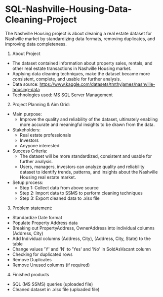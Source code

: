 # SQL-Nashville-Housing-Data-Cleaning-Project
The Nashville Housing project is about cleaning a real estate dataset for Nashville market by standardizing data formats, removing duplicates, and improving data completeness.
1. About Project
- The dataset contained information about property sales, rentals, and other real estate transactions in Nashville Housing market.
- Applying data cleaning techniques, make the dataset became more consistent, complete, and usable for further analysis.
- Data source: https://www.kaggle.com/datasets/tmthyjames/nashville-housing-data
- Technologies used: MS SQL Server Management

2. Project Planning & Aim Grid:
- Main purpose: 
  - Improve the quality and reliability of the dataset, ultimately enabling more accurate and meaningful insights to be drawn from the data.
- Stakeholders:
  - Real estate professionals
  - Investors
  - Anyyone interested
- Success Criteria:
  - The dataset will be more standardized, consistent and usable for further analysis.
  - Users, managers, investors can analyze quality and reliability dataset to identify trends, patterns, and insights about the Nashville Housing real estate market.
- Setup process:
  - Step 1: Collect data from above source
  - Step 2: Import data to SSMS to perform cleaning techniques
  - Step 3: Export cleaned data to .xlsx file
  
3. Problem statement:
- Standardize Date format
- Populate Property Address data
- Breaking out PropertyAddress, OwnerAddress into individual columns (Address, City)
- Add Individual columns (Address, City), (Address, City, State) to the table
- Change values 'Y' and 'N' to 'Yes' and 'No' in SoldAsVacant column
- Checking for duplicated rows
- Remove Duplicates
- Remove Unused columns (if required)



4. Finished products
- SQL (MS SSMS) queries (uploaded file)
- Cleaned dataset in .xlsx file (uploaded file)


